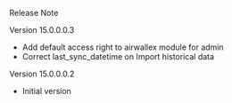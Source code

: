 Release Note

Version 15.0.0.0.3
 - Add default access right to airwallex module for admin
 - Correct last_sync_datetime on Import historical data


Version 15.0.0.0.2
 - Initial version
